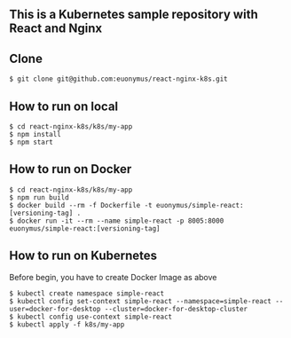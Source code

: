 ## This is a Kubernetes sample repository with React and Nginx

## Clone

```
$ git clone git@github.com:euonymus/react-nginx-k8s.git
```

## How to run on local

```
$ cd react-nginx-k8s/k8s/my-app
$ npm install
$ npm start
```

## How to run on Docker

```
$ cd react-nginx-k8s/k8s/my-app
$ npm run build
$ docker build --rm -f Dockerfile -t euonymus/simple-react:[versioning-tag] .
$ docker run -it --rm --name simple-react -p 8005:8000 euonymus/simple-react:[versioning-tag]
```

## How to run on Kubernetes
Before begin, you have to create Docker Image as above

```
$ kubectl create namespace simple-react
$ kubectl config set-context simple-react --namespace=simple-react --user=docker-for-desktop --cluster=docker-for-desktop-cluster
$ kubectl config use-context simple-react
$ kubectl apply -f k8s/my-app
```

